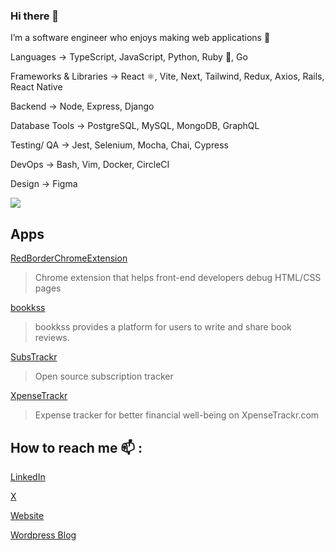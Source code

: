 ### Hi there 👋

I’m a software engineer who enjoys making web applications 🌱 

Languages → TypeScript, JavaScript, Python, Ruby 💎, Go

Frameworks & Libraries → React ⚛️, Vite, Next, Tailwind, Redux, Axios, Rails, React Native

Backend → Node, Express, Django

Database Tools → PostgreSQL, MySQL, MongoDB, GraphQL

Testing/ QA → Jest, Selenium, Mocha, Chai, Cypress

DevOps → Bash, Vim, Docker, CircleCI

Design → Figma

<img src='https://github-readme-stats.vercel.app/api/top-langs/?username=adnjoo' />

## Apps

[RedBorderChromeExtension](https://chrome.google.com/webstore/detail/red-border-chrome-extensi/cgbdhepdbbcdfdlopicohifabajofjbg?hl=en)
> Chrome extension that helps front-end developers debug HTML/CSS pages

[bookkss](https://bookkss.com)
> bookkss provides a platform for users to write and share book reviews.

[SubsTrackr](https://substrackr.com)
> Open source subscription tracker

[XpenseTrackr](https://xpensetrackr.com)
> Expense tracker for better financial well-being on XpenseTrackr.com

## How to reach me 📫 :

[LinkedIn](https://linkedin.com/in/adnjoo/)

[X](https://x.com/adnjoo/)

[Website](https://adnjoo.com/)

[Wordpress Blog](https://adnjoo.wordpress.com/)
